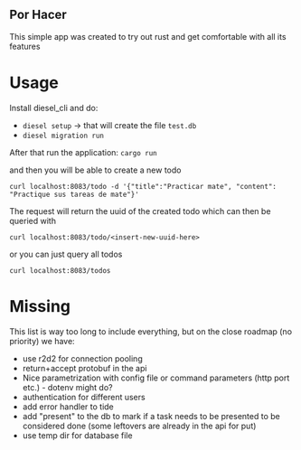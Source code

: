 ## Por Hacer

This simple app was created to try out rust and get comfortable with all its features

# Usage 

Install diesel_cli and do: 
- `diesel setup` -> that will create the file `test.db`
- `diesel migration run`

After that run the application: 
`cargo run `

and then you will be able to create a new todo

`curl localhost:8083/todo -d '{"title":"Practicar mate", "content": "Practique sus tareas de mate"}'`

The request will return the uuid of the created todo which can then be queried with

`curl localhost:8083/todo/<insert-new-uuid-here>`

or you can just query all todos

`curl localhost:8083/todos`

# Missing

This list is way too long to include everything, but on the close roadmap (no priority) we have:

- use r2d2 for connection pooling
- return+accept protobuf in the api
- Nice parametrization with config file or command parameters (http port etc.) - dotenv might do?
- authentication for different users
- add error handler to tide
- add "present" to the db to mark if a task needs to be presented to be considered done (some leftovers are already in the api for put)
- use temp dir for database file
